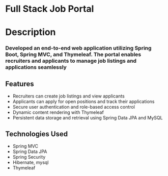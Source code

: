 # Full Stack Job Portal

# Description  

### Developed an end-to-end web application utilizing Spring Boot, Spring MVC, and Thymeleaf. The portal enables recruiters and applicants to manage job listings and applications seamlessly

## Features
- Recruiters can create job listings and view applicants
- Applicants can apply for open positions and track their applications
- Secure user authentication and role-based access control
- Dynamic content rendering with Thymeleaf
- Persistent data storage and retrieval using Spring Data JPA and MySQL

## Technologies Used
-  Spring MVC
- Spring Data JPA
- Spring Security
- Hibernate, mysql
- Thymeleaf